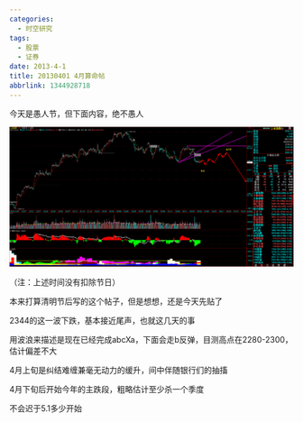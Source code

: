 ```yaml
---
categories:
  - 时空研究
tags:
  - 股票
  - 证券
date: 2013-4-1
title: 20130401 4月算命帖
abbrlink: 1344928718
---
```


今天是愚人节，但下面内容，绝不愚人

![20130401-0](/images/20130401-0.gif)

（注：上述时间没有扣除节日）

本来打算清明节后写的这个帖子，但是想想，还是今天先贴了

2344的这一波下跌，基本接近尾声，也就这几天的事

用波浪来描述是现在已经完成abcXa，下面会走b反弹，目测高点在2280-2300，估计偏差不大

4月上旬是纠结难缠兼毫无动力的缓升，间中伴随银行们的抽搐

4月下旬后开始今年的主跌段，粗略估计至少杀一个季度

不会迟于5.1多少开始